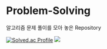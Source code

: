 # Problem-Solving
알고리즘 문제 풀이를 모아 놓은 Repository

[![Solved.ac Profile](http://mazassumnida.wtf/api/v2/generate_badge?boj=starbow)](https://solved.ac/starbow/) <img src="http://mazandi.herokuapp.com/api?handle=starbow&theme=warm"/>
